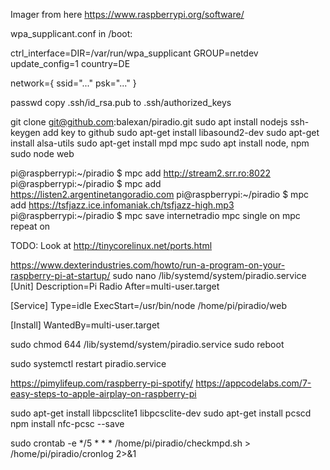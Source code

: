 Imager from here https://www.raspberrypi.org/software/

wpa_supplicant.conf in /boot:

ctrl_interface=DIR=/var/run/wpa_supplicant GROUP=netdev
update_config=1
country=DE

network={
 ssid="..."
 psk="..."
}

passwd
copy .ssh/id_rsa.pub to .ssh/authorized_keys

git clone git@github.com:balexan/piradio.git
sudo apt install nodejs
ssh-keygen
add key to github
sudo apt-get install libasound2-dev
sudo apt-get install alsa-utils
sudo apt-get install mpd mpc
sudo apt install node, npm
sudo node web


pi@raspberrypi:~/piradio $ mpc add http://stream2.srr.ro:8022
pi@raspberrypi:~/piradio $ mpc add https://listen2.argentinetangoradio.com
pi@raspberrypi:~/piradio $ mpc add https://tsfjazz.ice.infomaniak.ch/tsfjazz-high.mp3
pi@raspberrypi:~/piradio $ mpc save internetradio
mpc single on
mpc repeat on


TODO: Look at http://tinycorelinux.net/ports.html


https://www.dexterindustries.com/howto/run-a-program-on-your-raspberry-pi-at-startup/
sudo nano /lib/systemd/system/piradio.service
 [Unit]
 Description=Pi Radio
 After=multi-user.target

 [Service]
 Type=idle
 ExecStart=/usr/bin/node /home/pi/piradio/web

 [Install]
 WantedBy=multi-user.target

sudo chmod 644 /lib/systemd/system/piradio.service 
sudo reboot

sudo systemctl restart piradio.service

https://pimylifeup.com/raspberry-pi-spotify/
https://appcodelabs.com/7-easy-steps-to-apple-airplay-on-raspberry-pi

sudo apt-get install libpcsclite1 libpcsclite-dev
sudo apt-get install pcscd
npm install nfc-pcsc --save

sudo crontab -e
*/5 * * * /home/pi/piradio/checkmpd.sh > /home/pi/piradio/cronlog 2>&1

